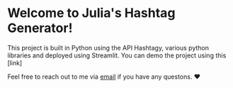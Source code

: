 # Welcome to Julia's Hashtag Generator!

This project is built in Python using the API Hashtagy, various python libraries and deployed using Streamlit. You can demo the project using this [link]

Feel free to reach out to me via [email](mailto:w1758372@my.westminster.ac.uk) if you have any questons. :heart:
